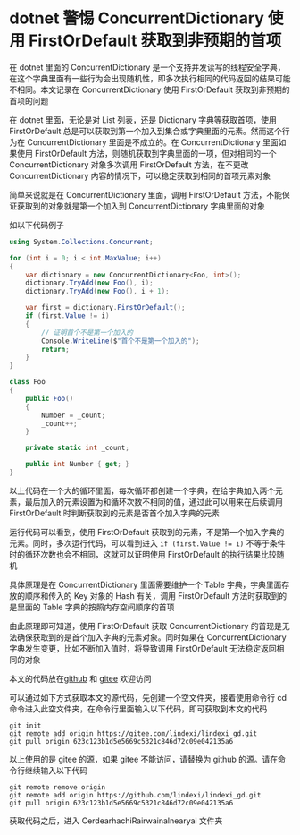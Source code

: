 # dotnet 警惕 ConcurrentDictionary 使用 FirstOrDefault 获取到非预期的首项

在 dotnet 里面的 ConcurrentDictionary 是一个支持并发读写的线程安全字典，在这个字典里面有一些行为会出现随机性，即多次执行相同的代码返回的结果可能不相同。本文记录在 ConcurrentDictionary 使用 FirstOrDefault 获取到非预期的首项的问题

<!--more-->
<!-- CreateTime:2023/6/14 8:45:07 -->

<!-- 博客 -->
<!-- 发布 -->

在 dotnet 里面，无论是对 List 列表，还是 Dictionary 字典等获取首项，使用 FirstOrDefault 总是可以获取到第一个加入到集合或字典里面的元素。然而这个行为在 ConcurrentDictionary 里面是不成立的。在 ConcurrentDictionary 里面如果使用 FirstOrDefault 方法，则随机获取到字典里面的一项，但对相同的一个 ConcurrentDictionary 对象多次调用 FirstOrDefault 方法，在不更改 ConcurrentDictionary 内容的情况下，可以稳定获取到相同的首项元素对象

简单来说就是在 ConcurrentDictionary 里面，调用 FirstOrDefault 方法，不能保证获取到的对象就是第一个加入到 ConcurrentDictionary 字典里面的对象

如以下代码例子

```csharp
using System.Collections.Concurrent;

for (int i = 0; i < int.MaxValue; i++)
{
    var dictionary = new ConcurrentDictionary<Foo, int>();
    dictionary.TryAdd(new Foo(), i);
    dictionary.TryAdd(new Foo(), i + 1);

    var first = dictionary.FirstOrDefault();
    if (first.Value != i)
    {
        // 证明首个不是第一个加入的
        Console.WriteLine($"首个不是第一个加入的");
        return;
    }
}

class Foo
{
    public Foo()
    {
        Number = _count;
        _count++;
    }

    private static int _count;

    public int Number { get; }
}
```

以上代码在一个大的循环里面，每次循环都创建一个字典，在给字典加入两个元素，最后加入的元素设置为和循环次数不相同的值，通过此可以用来在后续调用 FirstOrDefault 时判断获取到的元素是否首个加入字典的元素

运行代码可以看到，使用 FirstOrDefault 获取到的元素，不是第一个加入字典的元素。同时，多次运行代码，可以看到进入 `if (first.Value != i)` 不等于条件时的循环次数也会不相同，这就可以证明使用 FirstOrDefault 的执行结果比较随机

具体原理是在 ConcurrentDictionary 里面需要维护一个 Table 字典，字典里面存放的顺序和传入的 Key 对象的 Hash 有关，调用 FirstOrDefault 方法时获取到的是里面的 Table 字典的按照内存空间顺序的首项

由此原理即可知道，使用 FirstOrDefault 获取 ConcurrentDictionary 的首现是无法确保获取到的是首个加入字典的元素对象。同时如果在 ConcurrentDictionary 字典发生变更，比如不断加入值时，将导致调用 FirstOrDefault 无法稳定返回相同的对象

本文的代码放在[github](https://github.com/lindexi/lindexi_gd/tree/623c123b1d5e5669c5321c846d72c09e042135a6/CerdearhachiRairwainalnearyal) 和 [gitee](https://gitee.com/lindexi/lindexi_gd/tree/623c123b1d5e5669c5321c846d72c09e042135a6/CerdearhachiRairwainalnearyal) 欢迎访问

可以通过如下方式获取本文的源代码，先创建一个空文件夹，接着使用命令行 cd 命令进入此空文件夹，在命令行里面输入以下代码，即可获取到本文的代码

```
git init
git remote add origin https://gitee.com/lindexi/lindexi_gd.git
git pull origin 623c123b1d5e5669c5321c846d72c09e042135a6
```

以上使用的是 gitee 的源，如果 gitee 不能访问，请替换为 github 的源。请在命令行继续输入以下代码

```
git remote remove origin
git remote add origin https://github.com/lindexi/lindexi_gd.git
git pull origin 623c123b1d5e5669c5321c846d72c09e042135a6
```

获取代码之后，进入 CerdearhachiRairwainalnearyal 文件夹